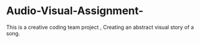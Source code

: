 # Audio-Visual-Assignment-
This is a creative coding team project , Creating an abstract visual story of a song. 
